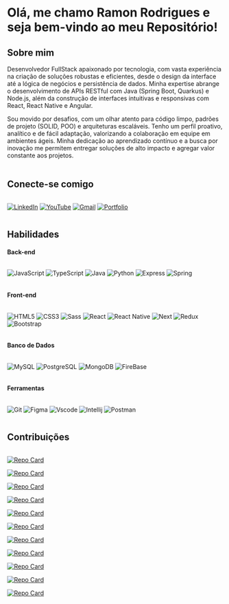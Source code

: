 
# Olá, me chamo Ramon Rodrigues e seja bem-vindo ao meu Repositório!

## Sobre mim
Desenvolvedor FullStack apaixonado por tecnologia, com vasta experiência na criação de soluções robustas e eficientes, 
desde o design da interface até a lógica de negócios e persistência de dados. Minha expertise abrange o desenvolvimento de 
APIs RESTful com Java (Spring Boot, Quarkus) e Node.js, além da construção de interfaces intuitivas e responsivas com 
React, React Native e Angular. 

Sou movido por desafios, com um olhar atento para código limpo, padrões de projeto (SOLID, POO) e arquiteturas 
escaláveis. Tenho um perfil proativo, analítico e de fácil adaptação, valorizando a colaboração em equipe em ambientes 
ágeis. Minha dedicação ao aprendizado contínuo e a busca por inovação me permitem entregar soluções de alto impacto e 
agregar valor constante aos projetos. 
</br></br>


## Conecte-se comigo

<div style="display: flex; gap: 1rem" >

 [![LinkedIn](https://img.shields.io/badge/LinkedIn-0077B5?style=for-the-badge&logo=linkedin&logoColor=white)](https://www.linkedin.com/in/ramonrodsouza/)
 [![YouTube](https://img.shields.io/badge/YouTube-FF0000?style=for-the-badge&logo=youtube&logoColor=white)](https://www.youtube.com/@RodSouDev/)
 [![Gmail](https://img.shields.io/badge/Gmail-333333?style=for-the-badge&logo=gmail&logoColor=red)](mailto:SEUGMAIL)
 [![Portfolio](https://img.shields.io/badge/Portfolio-FF5722?style=for-the-badge&logo=todoist&logoColor=white)](https://rodsoudev.com/)
</div>

## Habilidades

<div style="" >
  <h4>Back-end </h4>  
  <span style="display: flex; gap: 1rem">

  ![JavaScript](https://img.shields.io/badge/JavaScript-F7DF1E?style=for-the-badge&logo=javascript&logoColor=black)
  ![TypeScript](https://img.shields.io/badge/TypeScript-007ACC?style=for-the-badge&logo=typescript&logoColor=white)
  ![Java](https://img.shields.io/badge/java-%23ED8B00.svg?style=for-the-badge&logo=openjdk&logoColor=white)
  ![Python](https://img.shields.io/badge/python-3670A0?style=for-the-badge&logo=python&logoColor=ffdd54)
  ![Express](https://img.shields.io/badge/express.js-%23404d59.svg?style=for-the-badge&logo=express&logoColor=%2361DAFB)
  ![Spring](https://img.shields.io/badge/spring-%236DB33F.svg?style=for-the-badge&logo=spring&logoColor=white)

 </span>
 
  <h4>Front-end </h4>
  <span style="display: flex; gap: 1rem">

  ![HTML5](https://img.shields.io/badge/HTML5-E34F26?style=for-the-badge&logo=html5&logoColor=white)
  ![CSS3](https://img.shields.io/badge/CSS3-1572B6?style=for-the-badge&logo=css3&logoColor=white)
  ![Sass](https://img.shields.io/badge/Sass-000?style=for-the-badge&logo=sass)
  ![React](https://img.shields.io/badge/React-0000ff?style=for-the-badge&logo=react&logoColor=61DAFB)
  ![React Native](https://img.shields.io/badge/React_Native-00a2ff?style=for-the-badge&logo=react&logoColor=61DAFB)
  ![Next](https://img.shields.io/badge/Next-black?style=for-the-badge&logo=next.js&logoColor=white)
  ![Redux](https://img.shields.io/badge/redux-%23593d88.svg?style=for-the-badge&logo=redux&logoColor=white)
  ![Bootstrap](https://img.shields.io/badge/-boostrap-0D1117?style=for-the-badge&logo=bootstrap&labelColor=0D1117)

  </span>

  <h4>Banco de Dados</h4>
  <span style="display: flex; gap: 1rem">
  
  ![MySQL](https://img.shields.io/badge/MySQL-00aafF?style=for-the-badge&logo=mysql&logoColor=white)
  ![PostgreSQL](https://img.shields.io/badge/PostgreSQL-000?style=for-the-badge&logo=postgresql)
  ![MongoDB](https://img.shields.io/badge/MongoDB-%234ea94b.svg?style=for-the-badge&logo=mongodb&logoColor=white)
  ![FireBase](https://img.shields.io/badge/firebase-%25234ea94b.svg?style=for-the-badge&logo=firebase&logoColor=white)

  </span>

  <h4>Ferramentas</h4>
  <span style="display: flex; gap: 1rem">
  
  ![Git](https://img.shields.io/badge/GIT-E44C30?style=for-the-badge&logo=git&logoColor=white)
  ![Figma](https://img.shields.io/badge/Figma-696969?style=for-the-badge&logo=figma&logoColor=figma)
  ![Vscode](https://img.shields.io/badge/Vscode-007ACC?style=for-the-badge&logo=visual-studio-code&logoColor=white)
  ![Intellij](https://img.shields.io/badge/Intellij-007ACC?style=for-the-badge&logo=Intellij-IDEA&logoColor=white)
  ![Postman](https://img.shields.io/badge/Postman-FF6C37.svg?style=for-the-badge&logo=Postman&logoColor=white)

  </span>

</div>

## Contribuições
<div style="display: flex; flex-wrap: wrap; gap: .2rem; justify-content: flex-start; align-items: center;">
<div style="width: 35%;">

  [![Repo Card](https://github-readme-stats.vercel.app/api/pin/?username=RamonRodSou&repo=GestorChurch&bg_color=000&border_color=30A3DC&show_icons=true&icon_color=30A3DC&title_color=E94D5F&text_color=FFF)](https://github.com/RamonRodSou/GestorChurch)

</span>
<span style="width:35%">

  [![Repo Card](https://github-readme-stats.vercel.app/api/pin/?username=RamonRodSou&repo=OnlyCifra&bg_color=000&border_color=30A3DC&show_icons=true&icon_color=30A3DC&title_color=E94D5F&text_color=FFF)](https://github.com/RamonRodSou/OnlyCifra)

</span>
<span style="width:35%">


  [![Repo Card](https://github-readme-stats.vercel.app/api/pin/?username=RamonRodSou&repo=Cardapio&bg_color=000&border_color=30A3DC&show_icons=true&icon_color=30A3DC&title_color=E94D5F&text_color=FFF)](https://github.com/RamonRodSou/Cardapio)

</span>
<span style="width:48%">


  [![Repo Card](https://github-readme-stats.vercel.app/api/pin/?username=RamonRodSou&repo=MyDebtsWeb&bg_color=000&border_color=30A3DC&show_icons=true&icon_color=30A3DC&title_color=E94D5F&text_color=FFF)](https://github.com/RamonRodSou/MyDebtsWeb)

</span>
<span style="width:48%">


  [![Repo Card](https://github-readme-stats.vercel.app/api/pin/?username=RamonRodSou&repo=Agendamento&bg_color=000&border_color=30A3DC&show_icons=true&icon_color=30A3DC&title_color=E94D5F&text_color=FFF)](https://github.com/RamonRodSou/Agendamento)

</span>
<span style="width:48%">


  [![Repo Card](https://github-readme-stats.vercel.app/api/pin/?username=RamonRodSou&repo=InventoryManager&bg_color=000&border_color=30A3DC&show_icons=true&icon_color=30A3DC&title_color=E94D5F&text_color=FFF)](https://github.com/RamonRodSou/InventoryManager)

</span>
<span style="width:48%">


  [![Repo Card](https://github-readme-stats.vercel.app/api/pin/?username=RamonRodSou&repo=RodSouTec&bg_color=000&border_color=30A3DC&show_icons=true&icon_color=30A3DC&title_color=E94D5F&text_color=FFF)](https://github.com/RamonRodSou/RodSouTec)

</span>
<span style="width:48%">


  [![Repo Card](https://github-readme-stats.vercel.app/api/pin/?username=RamonRodSou&repo=JogoAlvo&bg_color=000&border_color=30A3DC&show_icons=true&icon_color=30A3DC&title_color=E94D5F&text_color=FFF)](https://github.com/RamonRodSou/JogoAlvo)

</span>
<span style="width:48%">


  [![Repo Card](https://github-readme-stats.vercel.app/api/pin/?username=RamonRodSou&repo=Countdown&bg_color=000&border_color=30A3DC&show_icons=true&icon_color=30A3DC&title_color=E94D5F&text_color=FFF)](https://github.com/RamonRodSou/Countdown)

</span>
<span style="width:48%">


  [![Repo Card](https://github-readme-stats.vercel.app/api/pin/?username=RamonRodSou&repo=Calculator&bg_color=000&border_color=30A3DC&show_icons=true&icon_color=30A3DC&title_color=E94D5F&text_color=FFF)](https://github.com/RamonRodSou/Calculator)

</span>
<span style="width:48%">


  [![Repo Card](https://github-readme-stats.vercel.app/api/pin/?username=RamonRodSou&repo=kidflix&bg_color=000&border_color=30A3DC&show_icons=true&icon_color=30A3DC&title_color=E94D5F&text_color=FFF)](https://github.com/RamonRodSou/kidflix)
</span>
</div>
